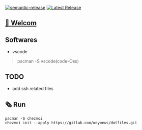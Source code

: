 [![semantic-release](https://img.shields.io/badge/%20%20%F0%9F%93%A6%F0%9F%9A%80-semantic--release-e10079.svg)](https://github.com/semantic-release/semantic-release)
[![Latest Release](https://gitlab.com/oeyoews/dotfiles/-/badges/release.svg)](https://gitlab.com/oeyoews/dotfiles/-/releases)
<!--![Alt](https://repobeats.axiom.co/api/embed/877db137a6ead696e7fbca95d60c857b4a47f26c.svg "Repobeats analytics image")-->

## [🎉 Welcom](#)

## Softwares

* vscode

> pacman -S vscode(code-Oss)

## TODO

* add ssh related files

## 🗞️ Run

```git
pacman -S chezmoi
chezmoi init --apply https://gitlab.com/oeyoews/dotfiles.git
```
